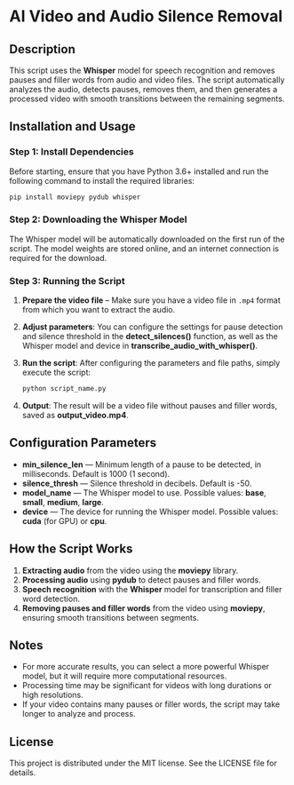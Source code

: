 # AI Video and Audio Silence Removal

## Description

This script uses the **Whisper** model for speech recognition and removes pauses and filler words from audio and video files. The script automatically analyzes the audio, detects pauses, removes them, and then generates a processed video with smooth transitions between the remaining segments.

## Installation and Usage

### Step 1: Install Dependencies

Before starting, ensure that you have Python 3.6+ installed and run the following command to install the required libraries:

```bash
pip install moviepy pydub whisper
```

### Step 2: Downloading the Whisper Model

The Whisper model will be automatically downloaded on the first run of the script. The model weights are stored online, and an internet connection is required for the download.

### Step 3: Running the Script

1. **Prepare the video file** – Make sure you have a video file in `.mp4` format from which you want to extract the audio.

2. **Adjust parameters**:
   You can configure the settings for pause detection and silence threshold in the **detect_silences()** function, as well as the Whisper model and device in **transcribe_audio_with_whisper()**.

3. **Run the script**:
   After configuring the parameters and file paths, simply execute the script:

   ```bash
   python script_name.py
   ```

4. **Output**:
   The result will be a video file without pauses and filler words, saved as **output_video.mp4**.

## Configuration Parameters

- **min_silence_len** — Minimum length of a pause to be detected, in milliseconds. Default is 1000 (1 second).
- **silence_thresh** — Silence threshold in decibels. Default is -50.
- **model_name** — The Whisper model to use. Possible values: **base**, **small**, **medium**, **large**.
- **device** — The device for running the Whisper model. Possible values: **cuda** (for GPU) or **cpu**.

## How the Script Works

1. **Extracting audio** from the video using the **moviepy** library.
2. **Processing audio** using **pydub** to detect pauses and filler words.
3. **Speech recognition** with the **Whisper** model for transcription and filler word detection.
4. **Removing pauses and filler words** from the video using **moviepy**, ensuring smooth transitions between segments.

## Notes

- For more accurate results, you can select a more powerful Whisper model, but it will require more computational resources.
- Processing time may be significant for videos with long durations or high resolutions.
- If your video contains many pauses or filler words, the script may take longer to analyze and process.

## License

This project is distributed under the MIT license. See the LICENSE file for details.
